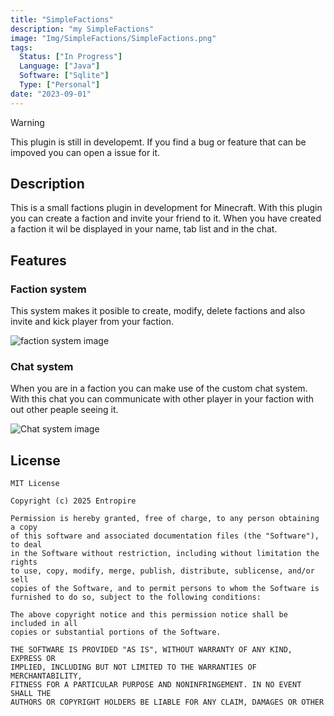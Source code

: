 ```yaml
---
title: "SimpleFactions"
description: "my SimpleFactions"
image: "Img/SimpleFactions/SimpleFactions.png"
tags:
  Status: ["In Progress"]
  Language: ["Java"]
  Software: ["Sqlite"]
  Type: ["Personal"]
date: "2023-09-01"
---
```


> [!WARNING]
> This plugin is still in developemt. If you find a bug or feature that can be impoved you can open a issue for it.

## Description

This is a small factions plugin in development for Minecraft. With this plugin you can create a faction and invite your friend to it. When you have created a faction it wil be displayed in your name, tab list and in the chat.


## Features

### Faction system
This system makes it posible to create, modify, delete factions and also invite and kick player from your faction. 

![faction system image](./Images/FactionSystem.png)

### Chat system
When you are in a faction you can make use of the custom chat system. With this chat you can communicate with other player in your faction with out other peaple seeing it.

![Chat system image](./Images/ChatSystem.png)

## License
```text
MIT License
 
Copyright (c) 2025 Entropire
 
Permission is hereby granted, free of charge, to any person obtaining a copy
of this software and associated documentation files (the "Software"), to deal
in the Software without restriction, including without limitation the rights
to use, copy, modify, merge, publish, distribute, sublicense, and/or sell
copies of the Software, and to permit persons to whom the Software is
furnished to do so, subject to the following conditions:
  
The above copyright notice and this permission notice shall be included in all
copies or substantial portions of the Software.
 
THE SOFTWARE IS PROVIDED "AS IS", WITHOUT WARRANTY OF ANY KIND, EXPRESS OR
IMPLIED, INCLUDING BUT NOT LIMITED TO THE WARRANTIES OF MERCHANTABILITY,
FITNESS FOR A PARTICULAR PURPOSE AND NONINFRINGEMENT. IN NO EVENT SHALL THE
AUTHORS OR COPYRIGHT HOLDERS BE LIABLE FOR ANY CLAIM, DAMAGES OR OTHER
```